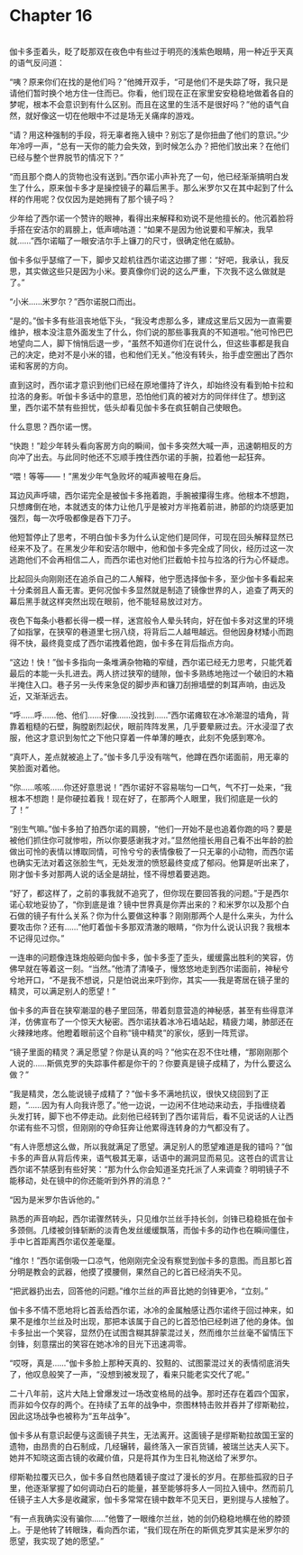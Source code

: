 # Chapter 16

<br>
伽卡多歪着头，眨了眨那双在夜色中有些过于明亮的浅紫色眼睛，用一种近乎天真的语气反问道：

“咦？原来你们在找的是他们吗？”他摊开双手，“可是他们不是失踪了呀，我只是请他们暂时换个地方住一住而已。你看，他们现在正在家里安安稳稳地做着各自的梦呢，根本不会意识到有什么区别。而且在这里的生活不是很好吗？”他的语气自然，就好像这一切在他眼中不过是场无关痛痒的游戏。

“请？用这种强制的手段，将无辜者拖入镜中？别忘了是你扭曲了他们的意识。”少年冷哼一声，“总有一天你的能力会失效，到时候怎么办？把他们放出来？在他们已经与整个世界脱节的情况下？”

“而且那个商人的货物也没有送到。”西尔诺小声补充了一句，他已经渐渐搞明白发生了什么，原来伽卡多才是操控镜子的幕后黑手。那么米罗尔又在其中起到了什么样的作用呢？仅仅因为是她拥有了那个镜子吗？

少年给了西尔诺一个赞许的眼神，看得出来解释和劝说不是他擅长的。他沉着脸将手搭在安洁尔的肩膀上，低声嘀咕道：“如果不是因为他说要和平解决，我早就……”西尔诺瞄了一眼安洁尔手上镰刀的尺寸，很确定他在威胁。

伽卡多似乎瑟缩了一下，脚步又趁机往西尔诺这边挪了挪：“好吧，我承认，我反思，其实做这些只是因为小米。要真像你们说的这么严重，下次我不这么做就是了。”

“小米……米罗尔？”西尔诺脱口而出。

“是的。”伽卡多有些沮丧地低下头，“我没考虑那么多，建成这里后又因为一直需要维护，根本没注意外面发生了什么，你们说的那些事我真的不知道啦。”他可怜巴巴地望向二人，脚下悄悄后退一步，“虽然不知道你们在说什么，但这些事都是我自己的决定，绝对不是小米的错，也和他们无关。”他没有转头，抬手虚空圈出了西尔诺和客房的方向。

直到这时，西尔诺才意识到他们已经在原地僵持了许久，却始终没有看到帕卡拉和拉洛的身影。听伽卡多话中的意思，恐怕他们真的被对方的同伴绊住了。想到这里，西尔诺不禁有些担忧，低头却看见伽卡多在疯狂朝自己使眼色。

什么意思？西尔诺一愣。

“快跑！”趁少年转头看向客房方向的瞬间，伽卡多突然大喊一声，迅速朝相反的方向冲了出去。与此同时他还不忘顺手拽住西尔诺的手腕，拉着他一起狂奔。

“喂！等等——！”黑发少年气急败坏的喊声被甩在身后。

耳边风声呼啸，西尔诺完全是被伽卡多拖着跑，手腕被攥得生疼。他根本不想跑，只想瘫倒在地，本就透支的体力让他几乎是被对方半拖着前进，肺部的灼烧感更加强烈，每一次呼吸都像是吞下刀子。

他短暂停止了思考，不明白伽卡多为什么认定他们是同伴，可现在回头解释显然已经来不及了。在黑发少年和安洁尔眼中，他和伽卡多完全成了同伙，经历过这一次逃跑他们不会再相信二人，而西尔诺也对他们拦截帕卡拉与拉洛的行为心怀疑虑。

比起回头向刚刚还在追杀自己的二人解释，他宁愿选择伽卡多，至少伽卡多看起来十分柔弱且人畜无害。更何况伽卡多显然就是制造了镜像世界的人，追查了两天的幕后黑手就这样突然出现在眼前，他不能轻易放过对方。

夜色下每条小巷都长得一模一样，迷宫般令人晕头转向，好在伽卡多对这里的环境了如指掌，在狭窄的巷道里七拐八绕，将背后二人越甩越远。但他因身材矮小而跑得不快，最终竟变成了西尔诺拽着他跑，伽卡多在背后指点方向。

“这边！快！”伽卡多指向一条堆满杂物箱的窄缝，西尔诺已经无力思考，只能凭着最后的本能一头扎进去。两人挤过狭窄的缝隙，伽卡多熟练地拖过一个破旧的木箱半掩住入口。巷子另一头传来急促的脚步声和镰刀刮擦墙壁的刺耳声响，由远及近，又渐渐远去。

“呼……呼……他、他们……好像……没找到……”西尔诺瘫软在冰冷潮湿的墙角，背靠着粗糙的石壁，胸膛剧烈起伏，眼前阵阵发黑，几乎要晕厥过去。汗水浸湿了衣服，他这才意识到匆忙之下他只穿着一件单薄的睡衣，此刻不免感到寒冷。

“真吓人，差点就被追上了。”伽卡多几乎没有喘气，他蹲在西尔诺面前，用无辜的笑脸面对着他。

“你……咳咳……你还好意思说！”西尔诺好不容易喘匀一口气，气不打一处来，“我根本不想跑！是你硬拉着我！现在好了，在那两个人眼里，我们彻底是一伙的了！”

“别生气嘛。”伽卡多拍了拍西尔诺的肩膀，“他们一开始不是也追着你跑的吗？要是被他们抓住你可就惨啦，所以你要感谢我才对。”显然他擅长用自己看不出年龄的脸做出可怜的表情以博取同情，可怜兮兮的表情像极了一只无辜的小动物，而西尔诺也确实无法对着这张脸生气，无处发泄的愤怒最终变成了郁闷。他算是听出来了，刚才伽卡多对那两人说的话全是胡扯，怪不得想着要逃跑。

“好了，都这样了，之前的事我就不追究了，但你现在要回答我的问题。”于是西尔诺心软地妥协了，“你到底是谁？镜中世界真是你弄出来的？和米罗尔以及那个白石做的镜子有什么关系？你为什么要做这种事？刚刚那两个人是什么来头，为什么要攻击你？还有……”他盯着伽卡多那双清澈的眼睛，“你为什么说认识我？我根本不记得见过你。”

一连串的问题像连珠炮般砸向伽卡多，伽卡多歪了歪头，缓缓露出胜利的笑容，仿佛早就在等着这一刻。“当然。”他清了清嗓子，慢悠悠地走到西尔诺面前，神秘兮兮地开口，“不是我不想说，只是怕说出来吓到你，其实——我是寄居在镜子里的精灵，可以满足别人的愿望！”

伽卡多的声音在狭窄潮湿的巷子里回荡，带着刻意营造的神秘感，甚至有些得意洋洋，仿佛宣布了一个惊天大秘密。西尔诺扶着冰冷石墙站起，精疲力竭，肺部还在火辣辣地疼。他瞪着眼前这个自称“镜中精灵”的家伙，感到一阵荒谬。

“镜子里面的精灵？满足愿望？你是认真的吗？”他实在忍不住吐槽，“那刚刚那个人说的……斯佩克罗的失踪事件都是你干的？你要真是镜子成精了，为什么要这么做？”

“我是精灵，怎么能说镜子成精了？”伽卡多不满地抗议，很快又绕回到了正题，“……因为有人向我许愿了。”他一边说，一边闲不住地动来动去，手指缠绕着头发打转，脚下也不停走动。此刻他已经转到了西尔诺背后，看不见说话的人让西尔诺有些不习惯，但刚刚的夺命狂奔让他累得连转身的力气都没有了。

“有人许愿想这么做，所以我就满足了愿望。满足别人的愿望难道是我的错吗？”伽卡多的声音从背后传来，语气极其无辜，话语中的漏洞显而易见。这苍白的谎言让西尔诺不禁感到有些好笑：“那为什么你会知道圣克托派了人来调查？明明镜子不能移动，处在镜中的你还能听到外界的消息？”

“因为是米罗尔告诉他的。”

熟悉的声音响起，西尔诺骤然转头，只见维尔兰丝手持长剑，剑锋已稳稳抵在伽卡多颈侧。几缕被剑锋斩断的淡青色发丝缓缓飘落，而伽卡多的动作也在瞬间僵住，手中匕首距离西尔诺仅差毫厘。

“维尔！”西尔诺倒吸一口凉气，他刚刚完全没有察觉到伽卡多的意图。而且那匕首分明是教会的武器，他摸了摸腰侧，果然自己的匕首已经消失不见。

“把武器扔出去，回答他的问题。”维尔兰丝的声音比她的剑锋更冷，“立刻。”

伽卡多不情不愿地将匕首丢给西尔诺，冰冷的金属触感让西尔诺终于回过神来，如果不是维尔兰丝及时出现，那把本该属于自己的匕首恐怕已经刺进了他的身体。伽卡多扯出一个笑容，显然仍在试图含糊其辞蒙混过关，然而维尔兰丝毫不留情压下剑锋，刻意摆出的笑容在她冰冷的目光下迅速凋零。

“哎呀，真是……”伽卡多脸上那种天真的、狡黠的、试图蒙混过关的表情彻底消失了，他叹息般笑了一声，“没想到被发现了，看来只能老实交代了呢。”

二十八年前，这片大陆上曾爆发过一场改变格局的战争。那时还存在着四个国家，而非如今仅存的两个。在持续了五年的战争中，奈图林特击败并吞并了缪斯勒拉，因此这场战争也被称为“五年战争”。

伽卡多从有意识起便与这面镜子共生，无法离开。这面镜子是缪斯勒拉故国王室的遗物，由昂贵的白石制成，几经辗转，最终落入一家百货铺，被瑞兰达夫人买下。她并不知晓这面古镜的收藏价值，只是将其作为生日礼物送给了米罗尔。

缪斯勒拉覆灭已久，伽卡多自然也随着镜子度过了漫长的岁月。在那些孤寂的日子里，他逐渐掌握了如何调动白石的能量，甚至能够将多人一同拉入镜中。然而前几任镜子主人大多是收藏家，伽卡多常常在镜中数年不见天日，更别提与人接触了。

“有一点我确实没有骗你……”他瞥了一眼维尔兰丝，她的剑仍稳稳地横在他的脖颈上。于是他转了转眼珠，看向西尔诺，“我们现在所在的斯佩克罗其实是米罗尔的愿望，我实现了她的愿望。”
